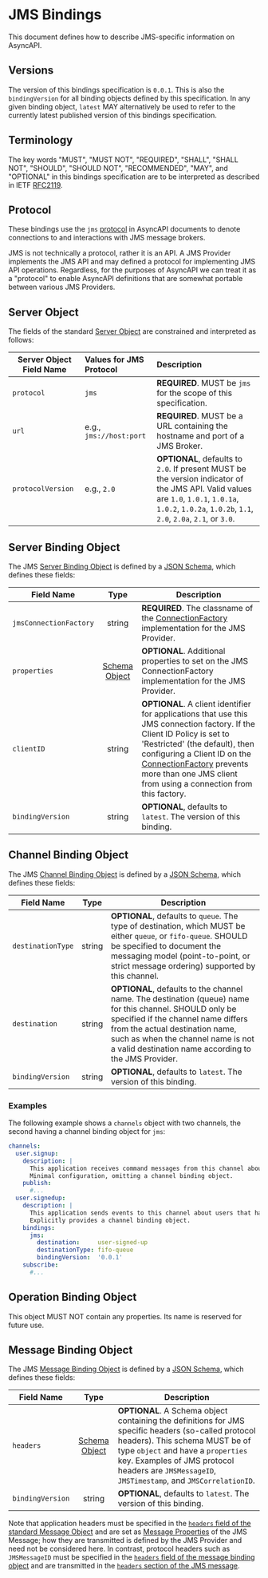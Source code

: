 # JMS Bindings

This document defines how to describe JMS-specific information on AsyncAPI.

<a name="version"></a>
## Versions

The version of this bindings specification is `0.0.1`.
This is also the `bindingVersion` for all binding objects defined by this specification.
In any given binding object, `latest` MAY alternatively be used to refer to the currently latest published version of this bindings specification.

## Terminology

The key words "MUST", "MUST NOT", "REQUIRED", "SHALL", "SHALL NOT", "SHOULD", "SHOULD NOT", "RECOMMENDED", "MAY", and "OPTIONAL" in this bindings specification are to be interpreted as described in IETF [RFC2119](https://www.ietf.org/rfc/rfc2119.txt).

## Protocol

These bindings use the `jms` [protocol](https://github.com/asyncapi/spec/blob/master/spec/asyncapi.md#definitionsProtocol) in AsyncAPI documents to denote connections to and interactions with JMS message brokers.

JMS is not technically a protocol, rather it is an API. A JMS Provider implements the JMS API and may defined a protocol for implementing JMS API operations. Regardless, for the purposes of AsyncAPI we can treat it as a "protocol" to enable AsyncAPI definitions that are somewhat portable between various JMS Providers.



## Server Object

The fields of the standard [Server Object](https://github.com/asyncapi/spec/blob/master/spec/asyncapi.md#serverObject) are constrained and interpreted as follows:

Server Object Field Name | Values for JMS Protocol | Description
---|:---|:---
<a name="serverObjectProtocolFieldValueJMS"></a>`protocol`               | `jms`                                                 | **REQUIRED**. MUST be `jms` for the scope of this specification.
<a name="serverObjectUrlFieldValueJMS"></a>`url`                         | e.g., `jms://host:port`       | **REQUIRED**. MUST be a URL containing the hostname and port of a JMS Broker.
<a name="serverObjectProtocolVersionFieldValueJMS"></a>`protocolVersion` | e.g., `2.0`                                                   | **OPTIONAL**, defaults to `2.0`. If present MUST be the version indicator of the JMS API. Valid values are `1.0`, `1.0.1`, `1.0.1a`, `1.0.2`, `1.0.2a`, `1.0.2b`, `1.1`, `2.0`, `2.0a`, `2.1`, or `3.0`.


<a name="server"></a>

## Server Binding Object

The JMS [Server Binding Object](https://github.com/asyncapi/spec/blob/master/spec/asyncapi.md#server-bindings-object) is defined by a [JSON Schema](json_schemas/server.json), which defines these fields:

Field Name | Type | Description
---|:---:|---
<a name="serverBindingObjectJMSConnectionFactory"></a>`jmsConnectionFactory` | string | **REQUIRED**. The classname of the [ConnectionFactory](https://docs.oracle.com/javaee/7/api/javax/jms/ConnectionFactory.html) implementation for the JMS Provider.
<a name="serverBindingObjectJMSProperties"></a>`properties` | [Schema Object](https://github.com/asyncapi/spec/blob/master/spec/asyncapi.md#schemaObject) | **OPTIONAL**. Additional properties to set on the JMS ConnectionFactory implementation for the JMS Provider.
<a name="serverBindingObjectJMSClientID"></a>`clientID` | string | **OPTIONAL**. A client identifier for applications that use this JMS connection factory. If the Client ID Policy is set to 'Restricted' (the default), then configuring a Client ID on the [ConnectionFactory](https://docs.oracle.com/javaee/7/api/javax/jms/ConnectionFactory.html) prevents more than one JMS client from using a connection from this factory.
<a name="serverBindingObjectBindingVersion"></a>`bindingVersion` | string | **OPTIONAL**, defaults to `latest`. The version of this binding.



<a name="channel"></a>
## Channel Binding Object

The JMS [Channel Binding Object](https://github.com/asyncapi/spec/blob/master/spec/asyncapi.md#channel-bindings-object) is defined by a [JSON Schema](json_schemas/channel.json), which defines these fields:

Field Name | Type | Description
---|:---:|---
<a name="channelBindingObjectDestinationType"></a>`destinationType`          | string | **OPTIONAL**, defaults to `queue`. The type of destination, which MUST be either `queue`, or `fifo-queue`. SHOULD be specified to document the messaging model (point-to-point, or strict message ordering) supported by this channel.
<a name="channelBindingObjectDestination"></a>`destination`       | string | **OPTIONAL**, defaults to the channel name. The destination (queue) name for this channel. SHOULD only be specified if the channel name differs from the actual destination name, such as when the channel name is not a valid destination name according to the JMS Provider.
<a name="channelBindingObjectBindingVersion"></a>`bindingVersion` | string | **OPTIONAL**, defaults to `latest`. The version of this binding.

### Examples

The following example shows a `channels` object with two channels, the second having a channel binding object for `jms`:

```yaml
channels:
  user.signup:
    description: |
      This application receives command messages from this channel about users to sign up.
      Minimal configuration, omitting a channel binding object.
    publish:
      #...
  user.signedup:
    description: |
      This application sends events to this channel about users that have signed up.
      Explicitly provides a channel binding object.
    bindings:
      jms:
        destination:     user-signed-up
        destinationType: fifo-queue
        bindingVersion:  '0.0.1'
    subscribe:
      #...
```



<a name="operation"></a>

## Operation Binding Object

This object MUST NOT contain any properties. Its name is reserved for future use.



<a name="message"></a>

## Message Binding Object

The JMS [Message Binding Object](https://github.com/asyncapi/spec/blob/master/spec/asyncapi.md#message-bindings-object) is defined by a [JSON Schema](json_schemas/message.json), which defines these fields:

Field Name | Type | Description
---|:---:|---
<a name="messageBindingObjectHeaders"></a>`headers`               | [Schema Object](https://github.com/asyncapi/spec/blob/master/spec/asyncapi.md#schemaObject) | **OPTIONAL**. A Schema object containing the definitions for JMS specific headers (so-called protocol headers). This schema MUST be of type `object` and have a `properties` key. Examples of JMS protocol headers are `JMSMessageID`, `JMSTimestamp`, and `JMSCorrelationID`.
<a name="messageBindingObjectBindingVersion"></a>`bindingVersion` | string | **OPTIONAL**, defaults to `latest`. The version of this binding.

Note that application headers must be specified in the [`headers` field of the standard Message Object](https://github.com/asyncapi/spec/blob/master/spec/asyncapi.md#messageObjectHeaders) and are set as [Message Properties](https://docs.oracle.com/javaee/7/api/javax/jms/Message.html#Message%20Properties) of the JMS Message; how they are transmitted is defined by the JMS Provider and need not be considered here.
In contrast, protocol headers such as `JMSMessageID` must be specified in the [`headers` field of the message binding object](#messageBindingObjectHeaders) and are transmitted in the [`headers` section of the JMS message](https://docs.oracle.com/javaee/7/api/javax/jms/Message.html#Message%20Headers).
